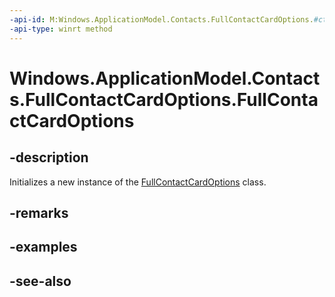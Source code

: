 ----api-id: M:Windows.ApplicationModel.Contacts.FullContactCardOptions.#ctor
-api-type: winrt method
---<!-- Method syntaxpublic FullContactCardOptions()--># Windows.ApplicationModel.Contacts.FullContactCardOptions.FullContactCardOptions## -descriptionInitializes a new instance of the [FullContactCardOptions](fullcontactcardoptions.md) class.## -remarks## -examples## -see-also